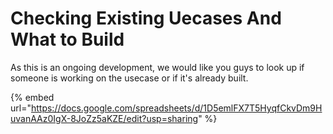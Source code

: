 # Checking Existing Uecases And What to Build

As this is an ongoing development, we would like you guys to look up if someone is working on the usecase or if it's already built.

{% embed url="https://docs.google.com/spreadsheets/d/1D5emlFX7T5HyqfCkvDm9HuvanAAz0IgX-8JoZz5aKZE/edit?usp=sharing" %}

